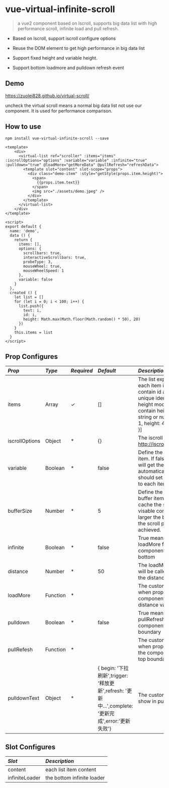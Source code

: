 # vue-virtual-infinite-scroll
> a vue2 component based on Iscroll, supports big data list with high performance scroll, infinite load and pull refresh.

* Based on Iscroll, support iscroll configure options

* Reuse the DOM element to get high performance in big data list

* Support fixed height and variable height.

* Support bottom loadmore and pulldown refresh event

## Demo
https://zuolei828.github.io/virtual-scroll/

uncheck the virtual scroll means a normal big data list not use our component. It is used for performance comparison.

## How to use

```
npm install vue-virtual-infinite-scroll --save
```
```vue
<template>
    <div>
      <virtual-list ref="scroller" :items="items" :iscrollOptions="options" :variable="variable" :infinite="true" :pulldown="true" @loadMore="getMoreData" @pullRefresh="refreshData">
        <template slot="content" slot-scope="props">
          <div class="demo-item" :style="getStyle(props.item.height)">
            <span>
              {{props.item.text}}
            </span>
            <img src="./assets/demo.jpeg" />
          </div>
        </template>
      </virtual-list>
    </div>
</template>

<script>
export default {
  name: 'demo',
  data () {
    return {
      items: [],
      options: {
        scrollbars: true,
        interactiveScrollbars: true,
        probeType: 3,
        mouseWheel: true,
        mouseWheelSpeed: 1
      },
      variable: false
    }
  },
  created () {
    let list = []
    for (let i = 0; i < 100; i++) {
      list.push({
        text: i,
        id: i,
        height: Math.max(Math.floor(Math.random() * 50), 20)
      })
    }
    this.items = list
  }
</script>
```

## Prop Configures

*Prop* | *Type* | *Required* | *Default* | *Description* |
:--- | :--- | :--- | :--- | :--- |
| items | Array | ✓ | [] |The list expected to render, each item in the list should contain id arrtibute for the unique identify, and in variable height mode, it should also contain height attribute with a string or number value. eg: [{ id: 1, height: 40 }, { id:2, height: 50 }] |
| iscrollOptions | Object | * | {} | The iscroll configure options. http://iscrolljs.com/#configuring |
| variable | Boolean | * | false | Define the height mode of list item. If false, the component will get the item height automatically. If true, you should set the 'height' property to each item in the prop 'items'  |
| bufferSize | Number | * | 5 | Define the top and bottom buffer item size. It is used to cache the scoll item out of the visable component area, the larger the bufferSize, the higher the scroll performance will achieved. |
| infinite | Boolean | * | false | True means you want to use the loadMore function when the component scolled to the bottom  |
| distance | Number | * | 50 | The loadMore infinite function will be called when scrolled into the distance value from bottom  |
| loadMore | Function | * | | The custom function called when prop infinite is true and component scrolled into the distance value from bottom |
| pulldown | Boolean | * | false | True means you want to use the pullRefresh function when the component pulled out of the top boundary |
| pullRefesh | Function | * | | The custom function called when prop pulldown is true and the component pulled out the top boundary and released |
| pulldownText | Object | * | { begin: '下拉刷新',trigger: '释放更新',refresh: '更新中...',complete: '更新完成',error:'更新失败'} | The custom text object used to show in pull refresh |

## Slot Configures

*Slot* | *Description* |
:--- |  :--- |
| content | each list item content
| infiniteLoader | the bottom infinite loader